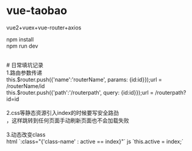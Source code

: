 # vue-taobao
vue2+vuex+vue-router+axios

npm install
<br/>
npm run dev

<br/>
# 日常填坑记录
<br/>
1.路由参数传递
<br/>
this.$router.push({'name':'routerName', params: {id:id}});url = /routerName/id
<br/>
this.$router.push({'path':'/routerpath', query: {id:id}});url = /routerpath?id=id
<br/>
<br/>
2.css等静态资源引入index的时候要写安全路劲
<br/>
<link rel="stylesheet" href="../static/css/reset.css">，这样跳转到任何页面手动刷新页面也不会加载失败
<br/>
<br/>
3.动态改变class
<br/>
html `:class="{'class-name' : active == index}"`  js `this.active = index;`
